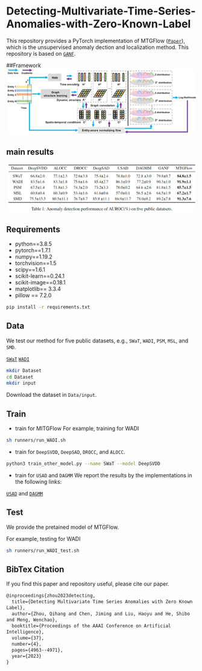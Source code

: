 # Detecting-Multivariate-Time-Series-Anomalies-with-Zero-Known-Label

This repository provides a PyTorch implementation of MTGFlow ([`Paper`](https://arxiv.org/abs/2208.02108)), which is the unsupervised anomaly dection and localization method.
This repository is based on [`GANF`](https://github.com/EnyanDai/GANF).

##Framework
![Framework](./asset/framework.png)

## main results
![Results](./asset/results.png)

## Requirements
* python==3.8.5 
* pytorch==1.7.1
* numpy==1.19.2
* torchvision==1.5
* scipy==1.6.1
* scikit-learn==0.24.1
* scikit-image==0.18.1
* matplotlib== 3.3.4
* pillow == 7.2.0


```sh
pip install -r requirements.txt
```

## Data
We test our method for five public datasets, e.g., ```SWaT```, ```WADI```, ```PSM```, ```MSL```, and ```SMD```.

[`SWaT`](https://itrust.sutd.edu.sg/itrust-labs_datasets/dataset_info/#swat)
[`WADI`](https://itrust.sutd.edu.sg/itrust-labs_datasets/dataset_info/#wadi)

```sh
mkdir Dataset
cd Dataset
mkdir input
```
Download the dataset in ```Data/input```.
## Train
- train for MITGFlow
For example, training for WADI
```sh
sh runners/run_WADI.sh
```
- train for ```DeepSVDD```, ```DeepSAD```, ```DROCC```, and ```ALOCC```. 
```sh
python3 train_other_model.py --name SWaT --model DeepSVDD
```
- train for ```USAD``` and ```DAGMM```
We report the results by the implementations in the following links: 

[`USAD`](https://github.com/manigalati/usad) and [`DAGMM`](https://github.com/danieltan07/dagmm/)


## Test
We provide the pretained model of MTGFlow.

For example, testing for WADI 
```sh
sh runners/run_WADI_test.sh
```
## BibTex Citation

If you find this paper and repository useful, please cite our paper.

```
@inproceedings{zhou2023detecting,
  title={Detecting Multivariate Time Series Anomalies with Zero Known Label},
  author={Zhou, Qihang and Chen, Jiming and Liu, Haoyu and He, Shibo and Meng, Wenchao},
  booktitle={Proceedings of the AAAI Conference on Artificial Intelligence},
  volume={37},
  number={4},
  pages={4963--4971},
  year={2023}
}
```

